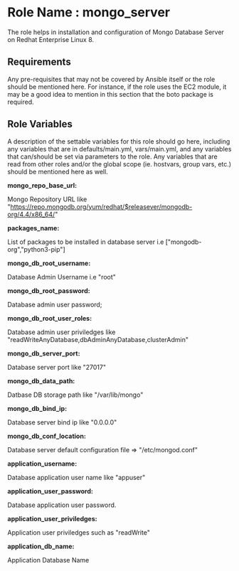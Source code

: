 Role Name : mongo_server
=========

The role helps in installation and configuration of Mongo Database Server on Redhat Enterprise Linux 8.

Requirements
------------

Any pre-requisites that may not be covered by Ansible itself or the role should be mentioned here. For instance, if the role uses the EC2 module, it may be a good idea to mention in this section that the boto package is required.

Role Variables
--------------

A description of the settable variables for this role should go here, including any variables that are in defaults/main.yml, vars/main.yml, and any variables that can/should be set via parameters to the role. Any variables that are read from other roles and/or the global scope (ie. hostvars, group vars, etc.) should be mentioned here as well.

**mongo_repo_base_url:**

  Mongo Repository URL like  "https://repo.mongodb.org/yum/redhat/$releasever/mongodb-org/4.4/x86_64/"

**packages_name:** 

  List of packages to be installed in database server i.e ["mongodb-org","python3-pip"]

**mongo_db_root_username:**

  Database Admin Username i.e "root"

**mongo_db_root_password:**

  Database admin user password;
  
**mongo_db_root_user_roles:**

  Database admin user priviledges like "readWriteAnyDatabase,dbAdminAnyDatabase,clusterAdmin"
  
**mongo_db_server_port:**

  Database server port like "27017"

**mongo_db_data_path:**

  Datbase DB storage path like "/var/lib/mongo"

**mongo_db_bind_ip:**

  Database server bind ip like "0.0.0.0"
  
**mongo_db_conf_location:** 

  Database server default configuration file => "/etc/mongod.conf"

**application_username:**

  Database application user name like  "appuser"

**application_user_password:**

  Database application user password.
  
**application_user_priviledges:**

  Application user priviledges such as "readWrite"

**application_db_name:**

  Application Database Name 
